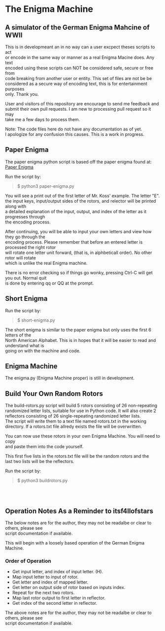 # The Enigma Machine

## A simulator of the German Enigma Mahcine of WWII

This is in developmeant an in no way can a user excpect theses scripts to act<br>
or encode in the same way or manner as a real Enigma Macine does. Any text<br>
encoded using these scripts can NOT be considered safe, secure or free from<br>
code breaking from another user or entity. This set of files are not be be<br>
considered as a secure way of encoding text, this is for entertainment purposes<br>
only. Thank you.<br>

User and visitors of this repository are encourage to send me feedback and<br>
submit their own pull requests. I am new to processing pull request so it may<br>
take me a few days to process them.

Note: The code files here do not have any documentation as of yet.<br>
I apologize for any confusion this causes. This is a work in progress.

## Paper Enigma

The paper enigma python script is based off the paper enigma found at:
[Paper Enigma](https://mckoss.com/posts/paper-enigma/)

Run the script by:

> $ python3 paper-enigma.py

You will see a print out of the first letter of Mr. Koss' example. The letter "E".<br>
the input keys, input/output sides of the rotors, and relector will be printed along with<br>
a detailed explanation of the input, output, and index of the letter as it progresses through<br>
the encoding process.<br>

After continuing, you will be able to input your own letters and view how they go through the<br>
encoding process. Please remember that before an entered letter is processed the right rotor<br>
will rotate one letter unit forward, (that is, in alphbeticall order). No other rotor will rotate<br>
which is unlike the real Enigma machine.<br>

There is no error checking so if things go wonky, pressing Ctrl-C will get you out. Normal quit<br>
is done by entering qq or QQ at the prompt.<br>

## Short Enigma

Run the script by:

> $ short-enigma.py

The short enigma is similar to the paper enigma but only uses the first 6 letters of the<br>
North American Alphabet. This is in hopes that it will be easier to read and understand what is<br>
going on with the machine and code.

## Enigma Machine

The enigma.py (Enigma Machine proper) is still in development.

## Build Your Own Random Rotors

The build-rotors.py script will build 5 rotors consisting of 26 non-repeating<br>
randomized letter lists, suitable for use in Python code. It will also create 2<br>
reflectors consisting of 26 single-repeating randomized letter lists.<br>
The script will write them to a text file named rotors.txt in the working<br>
directory. If a rotors.txt file allredy exists the file will be overwritten.<br>

You can now use these rotors in your own Enigma Machine. You will need to copy<br>
and paste them into the code yourself.<br>

This first five lists in the rotors.txt file will be the random rotors and the<br>
last two lists will be the reflectors.<br>

Run the script by:

> $ python3 buildrotors.py

<br><br>
## Operation Notes As a Reminder to itsf4llofstars

The below notes are for the author, they may not be readalbe or clear to others, please see<br>
script documentation if available.<br>

This will begin with a loosely based operation of the German Enigma Machine.<br>

### Order of Operation

+ Get input letter, and index of input letter. (H).
+ Map input letter to input of rotor.
+ Get letter and index of mapped letter.
+ Get letter on output side of rotor based on inputs index.
+ Repeat for the next two rotors.
+ Map last rotor output to first letter in reflector.
+ Get index of the second letter in reflector.

The above notes are for the author, they may not be readalbe or clear to others, please see<br>
script documentation if available.<br>
